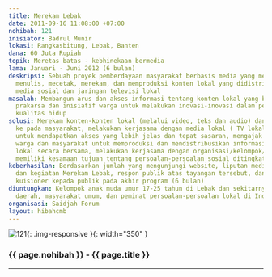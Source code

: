```yaml
---
title: Merekam Lebak
date: 2011-09-16 11:08:00 +07:00
nohibah: 121
inisiator: Badrul Munir
lokasi: Rangkasbitung, Lebak, Banten
dana: 60 Juta Rupiah
topik: Meretas batas - kebhinekaan bermedia
lama: Januari - Juni 2012 (6 bulan)
deskripsi: Sebuah proyek pemberdayaan masyarakat berbasis media yang melakukan kegiatan
  menulis, mecetak, merekam, dan memproduksi konten lokal yang didistribusikan melalui
  media sosial dan jaringan televisi lokal
masalah: Membangun arus dan akses informasi tentang konten lokal yang berdampak pada
  prakarsa dan inisiatif warga untuk melakukan inovasi-inovasi dalam pengembangan
  kualitas hidup
solusi: Merekam konten-konten lokal (melalui video, teks dan audio) dan mendistribusikannya
  ke pada masyarakat, melakukan kerjasama dengan media lokal ( TV lokal, Radio lokal)
  untuk mendapatkan akses yang lebih jelas dan tepat sasaran, mengajak partisipasi
  warga dan masyarakat untuk memproduksi dan mendistribusikan informasi tentang persoalan
  lokal secara bersama, melakukan kerjasama dengan organisasi/kelompok/komunitas yang
  memiliki kesamaan tujuan tentang persoalan-persoalan sosial ditingkat lokal
keberhasilan: Berdasarkan jumlah yang mengunjungi website, liputan media atas aktivitas
  dan kegiatan Merekam Lebak, respon publik atas tayangan tersebut, dan berdasarkan
  kuisioner kepada publik pada akhir program (6 bulan)
diuntungkan: Kelompok anak muda umur 17-25 tahun di Lebak dan sekitarnya, pemerintah
  daerah, masyarakat umum, dan peminat persoalan-persoalan lokal di Indonesia
organisasi: Saidjah Forum
layout: hibahcmb
---
```


![121](/static/img/hibahcmb/121.png){: .img-responsive }{: width="350" }

### {{ page.nohibah }} - {{ page.title }}

---
